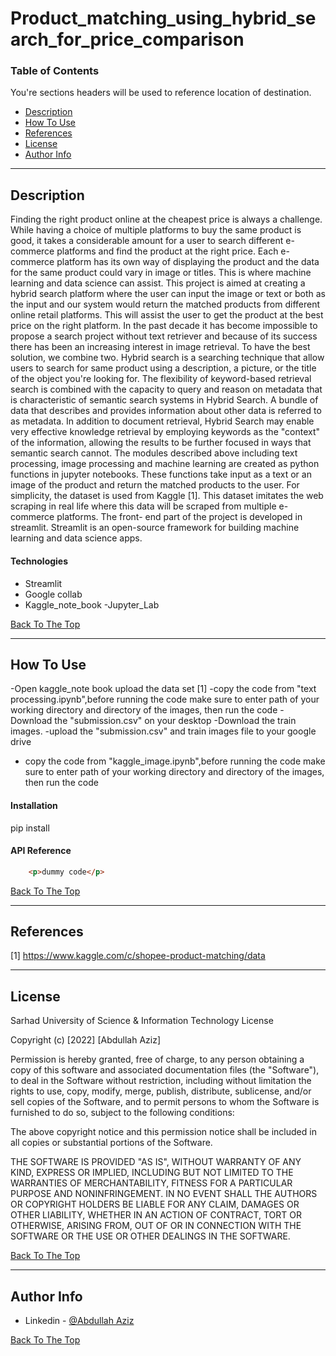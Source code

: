 # Product_matching_using_hybrid_search_for_price_comparison

### Table of Contents
You're sections headers will be used to reference location of destination.

- [Description](#description)
- [How To Use](#how-to-use)
- [References](#references)
- [License](#license)
- [Author Info](#author-info)

---

## Description

Finding the right product online at the cheapest price is always a challenge. While having a choice of multiple platforms to buy the same product is good, it takes a considerable amount for a user to search different e-commerce platforms and find the product at the right price.
Each e-commerce platform has its own way of displaying the product and the data for the same product could vary in image or titles. This is where machine learning and data science can assist. This project is aimed at creating a hybrid search platform where the user can input the image or text or both as the input and our system would return the matched products from different online retail platforms. This will assist the user to get the product at the best price on the right platform.
In the past decade it has become impossible to propose a search project without text retriever and because of its success there has been an increasing interest in image retrieval. To have the best solution, we combine two.
Hybrid search is a searching technique that allow users to search for same product using a description, a picture, or the title of the object you're looking for. The flexibility of keyword-based retrieval search is combined with the capacity to query and reason on metadata that is characteristic of semantic search systems in Hybrid Search.
A bundle of data that describes and provides information about other data is referred to as metadata. In addition to document retrieval, Hybrid Search may enable very effective knowledge retrieval by employing keywords as the "context" of the information, allowing the results to be further focused in ways that semantic search cannot.
The modules described above including text processing, image processing and machine learning are created as python functions in jupyter notebooks. These functions take input as a text or an image of the product and return the matched products to the user.
For simplicity, the dataset is used from Kaggle [1]. This dataset imitates the web scraping in real life where this data will be scraped from multiple e-commerce platforms. The front- end part of the project is developed in streamlit. Streamlit is an open-source framework for building machine learning and data science apps.

#### Technologies

- Streamlit
- Google collab
- Kaggle_note_book
-Jupyter_Lab

[Back To The Top](#read-me-template)

---

## How To Use

-Open kaggle_note book upload the data set [1]
-copy the  code from "text processing.ipynb",before running the code make sure to enter path of your working directory and directory of the images, then run the code
-Download the "submission.csv" on your desktop
-Download the train images.
-upload the "submission.csv" and train images file to your google drive
- copy the  code from "kaggle_image.ipynb",before running the code make sure to enter path of your working directory and directory of the images, then run the code



#### Installation

pip install 

#### API Reference

```html
    <p>dummy code</p>
```
[Back To The Top](#read-me-template)

---

## References
[1] https://www.kaggle.com/c/shopee-product-matching/data

---

## License

Sarhad University of Science & Information Technology License

Copyright (c) [2022] [Abdullah Aziz]

Permission is hereby granted, free of charge, to any person obtaining a copy
of this software and associated documentation files (the "Software"), to deal
in the Software without restriction, including without limitation the rights
to use, copy, modify, merge, publish, distribute, sublicense, and/or sell
copies of the Software, and to permit persons to whom the Software is
furnished to do so, subject to the following conditions:

The above copyright notice and this permission notice shall be included in all
copies or substantial portions of the Software.

THE SOFTWARE IS PROVIDED "AS IS", WITHOUT WARRANTY OF ANY KIND, EXPRESS OR
IMPLIED, INCLUDING BUT NOT LIMITED TO THE WARRANTIES OF MERCHANTABILITY,
FITNESS FOR A PARTICULAR PURPOSE AND NONINFRINGEMENT. IN NO EVENT SHALL THE
AUTHORS OR COPYRIGHT HOLDERS BE LIABLE FOR ANY CLAIM, DAMAGES OR OTHER
LIABILITY, WHETHER IN AN ACTION OF CONTRACT, TORT OR OTHERWISE, ARISING FROM,
OUT OF OR IN CONNECTION WITH THE SOFTWARE OR THE USE OR OTHER DEALINGS IN THE
SOFTWARE.

[Back To The Top](#read-me-template)

---

## Author Info

- Linkedin - [@Abdullah Aziz](https://www.linkedin.com/in/abdullah-aziz-a22755205/)

[Back To The Top](#read-me-template)
